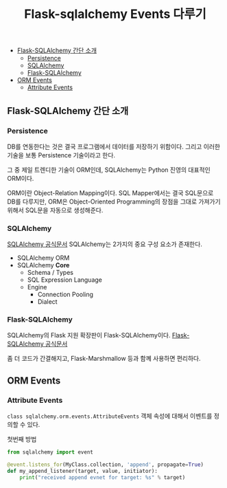 ﻿---
title:  "Flask-sqlalchemy Events 다루기"
excerpt: "DB Trigger와 같이 ORM에서도 이벤트를 다루는 방법에 대해 알아봅니다."


categories:
-  Flask
tags:
-  SQLAlchemy
-  Flask-SQLAlchemy
last_modified_at: 2020-08-06TO22:30:00+09:00
---
- [Flask-SQLAlchemy 간단 소개](#flask-sqlalchemy-간단-소개)
  - [Persistence](#persistence)
  - [SQLAlchemy](#sqlalchemy)
  - [Flask-SQLAlchemy](#flask-sqlalchemy)
- [ORM Events](#orm-events)
  - [Attribute Events](#attribute-events)

## Flask-SQLAlchemy 간단 소개

### Persistence

DB를 연동한다는 것은 결국 프로그램에서 데이터를 저장하기 위함이다.
그리고 이러한 기술을 보통 Persistence 기술이라고 한다.

그 중 제일 트렌디한 기술이 ORM인데,
SQLAlchemy는 Python 진영의 대표적인 ORM이다.

ORM이란 Object-Relation Mapping이다.
SQL Mapper에서는 결국 SQL문으로 DB를 다루지만,
ORM은 Object-Oriented Programming의 장점을 그대로 가져가기 위해서
SQL문을 자동으로 생성해준다.

### SQLAlchemy

[SQLAlchemy 공식문서](https://docs.sqlalchemy.org/en/13/intro.html)
SQLAlchemy는 2가지의 중요 구성 요소가 존재한다.

- SQLAlchemy ORM
- SQLAlchemy **Core**
  - Schema / Types
  - SQL Expression Language
  - Engine
    - Connection Pooling
    - Dialect

### Flask-SQLAlchemy

SQLAlchemy의 Flask 지원 확장판이 Flask-SQLAlchemy이다.
[Flask-SQLAlchemy 공식문서](https://flask-sqlalchemy.palletsprojects.com/en/2.x/)

좀 더 코드가 간결해지고, Flask-Marshmallow 등과 함꼐 사용하면 편리하다.

## ORM Events

### Attribute Events

`class sqlalchemy.orm.events.AttributeEvents`
객체 속성에 대해서 이벤트를 정의할 수 있다.

첫번째 방법

```python
from sqlalchemy import event

@event.listens_for(MyClass.collection, 'append', propagate=True)
def my_append_listener(target, value, initiator):
    print("received append evnet for target: %s" % target)
```

